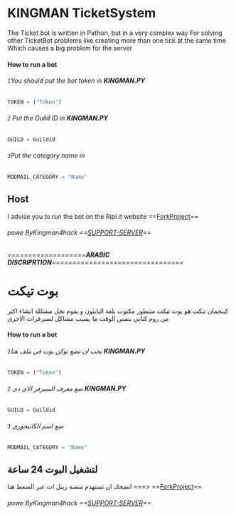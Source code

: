 # KINGMAN TicketSystem
The Ticket bot is written in Pathon, but in a very complex way
For solving other TicketBot problems like creating more than one tick at the same time
Which causes a big problem for the server
#### How to run a bot
###### `1`You should put the bot token in **KINGMAN.PY**
```py
TOKEN = ("Token")
```
###### `2` Put the Guild ID in  **KINGMAN.PY**
```py
GUILD = Guildid
```
###### `3`Put the category name in
```py
MODMAIL_CATEGORY = "Name"
```
## Host
I advise you to run the bot on the Ripl.it website ==[ForkProject]( https://repl.it/github/KINGMAN1996/kingman-ticket-bot )==
###### powe ByKingman4hack ==[SUPPORT-SERVER]( https://discord.gg/gKA3Aenm )==
###### ===================**ARABIC DISCRIPRTION**================================
# بوت تيكت 
كينجمان تيكت هو بوت تيكت متتطور مكتوب بلغة البايثون و يقوم بحل مشكلة 
انشاء اكثر من روم كتابي بنفس الوقت
ما يسبب مشاكل لسيرفرات الاخرى
#### How to run a bot
###### `1`يجب ان تضع توكن بوت في ملف هنا **KINGMAN.PY**
```py
TOKEN = ("Token")
```
###### `2` ضع معرف السيرفر الاي دي  **KINGMAN.PY**
```py
GUILD = Guildid
```
###### `3` ضع اسم الكاتيجوري 
```py
MODMAIL_CATEGORY = "Name"
```
## لتشغيل البوت 24 ساعة
انصحك ان تستهدم منصة ريبل ات عبر الضغط هنا ===> ==[ForkProject]( https://repl.it/github/KINGMAN1996/kingman-ticket-bot )==
###### powe ByKingman4hack ==[SUPPORT-SERVER]( https://discord.gg/gKA3Aenm )==
